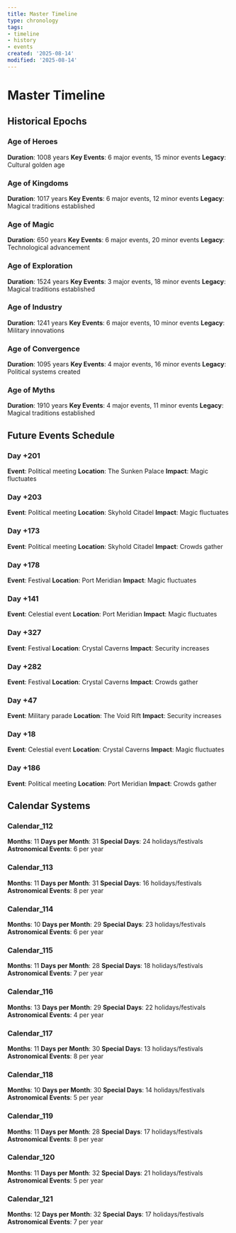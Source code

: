 ```yaml
---
title: Master Timeline
type: chronology
tags:
- timeline
- history
- events
created: '2025-08-14'
modified: '2025-08-14'
---
```


# Master Timeline

## Historical Epochs

### Age of Heroes
**Duration**: 1008 years
**Key Events**: 6 major events, 15 minor events
**Legacy**: Cultural golden age

### Age of Kingdoms
**Duration**: 1017 years
**Key Events**: 6 major events, 12 minor events
**Legacy**: Magical traditions established

### Age of Magic
**Duration**: 650 years
**Key Events**: 6 major events, 20 minor events
**Legacy**: Technological advancement

### Age of Exploration
**Duration**: 1524 years
**Key Events**: 3 major events, 18 minor events
**Legacy**: Magical traditions established

### Age of Industry
**Duration**: 1241 years
**Key Events**: 6 major events, 10 minor events
**Legacy**: Military innovations

### Age of Convergence
**Duration**: 1095 years
**Key Events**: 4 major events, 16 minor events
**Legacy**: Political systems created

### Age of Myths
**Duration**: 1910 years
**Key Events**: 4 major events, 11 minor events
**Legacy**: Magical traditions established

## Future Events Schedule

### Day +201

**Event**: Political meeting
**Location**: The Sunken Palace
**Impact**: Magic fluctuates

### Day +203

**Event**: Political meeting
**Location**: Skyhold Citadel
**Impact**: Magic fluctuates

### Day +173

**Event**: Political meeting
**Location**: Skyhold Citadel
**Impact**: Crowds gather

### Day +178

**Event**: Festival
**Location**: Port Meridian
**Impact**: Magic fluctuates

### Day +141

**Event**: Celestial event
**Location**: Port Meridian
**Impact**: Magic fluctuates

### Day +327

**Event**: Festival
**Location**: Crystal Caverns
**Impact**: Security increases

### Day +282

**Event**: Festival
**Location**: Crystal Caverns
**Impact**: Crowds gather

### Day +47

**Event**: Military parade
**Location**: The Void Rift
**Impact**: Security increases

### Day +18

**Event**: Celestial event
**Location**: Crystal Caverns
**Impact**: Magic fluctuates

### Day +186

**Event**: Political meeting
**Location**: Port Meridian
**Impact**: Crowds gather

## Calendar Systems

### Calendar_112

**Months**: 11
**Days per Month**: 31
**Special Days**: 24 holidays/festivals
**Astronomical Events**: 6 per year

### Calendar_113

**Months**: 11
**Days per Month**: 31
**Special Days**: 16 holidays/festivals
**Astronomical Events**: 8 per year

### Calendar_114

**Months**: 10
**Days per Month**: 29
**Special Days**: 23 holidays/festivals
**Astronomical Events**: 6 per year

### Calendar_115

**Months**: 11
**Days per Month**: 28
**Special Days**: 18 holidays/festivals
**Astronomical Events**: 7 per year

### Calendar_116

**Months**: 13
**Days per Month**: 29
**Special Days**: 22 holidays/festivals
**Astronomical Events**: 4 per year

### Calendar_117

**Months**: 11
**Days per Month**: 30
**Special Days**: 13 holidays/festivals
**Astronomical Events**: 8 per year

### Calendar_118

**Months**: 10
**Days per Month**: 30
**Special Days**: 14 holidays/festivals
**Astronomical Events**: 5 per year

### Calendar_119

**Months**: 11
**Days per Month**: 28
**Special Days**: 17 holidays/festivals
**Astronomical Events**: 8 per year

### Calendar_120

**Months**: 11
**Days per Month**: 32
**Special Days**: 21 holidays/festivals
**Astronomical Events**: 5 per year

### Calendar_121

**Months**: 12
**Days per Month**: 32
**Special Days**: 17 holidays/festivals
**Astronomical Events**: 7 per year
